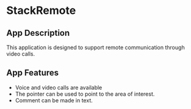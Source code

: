 # StackRemote

## App Description

This application is designed to support remote communication through video calls.

## App Features

- Voice and video calls are available
- The pointer can be used to point to the area of interest.
- Comment can be made in text.
